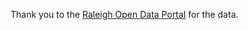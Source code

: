 Thank you to the [Raleigh Open Data Portal](https://data-ral.opendata.arcgis.com/datasets/7d9db3cdef284bfdbc686b40ee30d6c6_0/explore) for the data.
